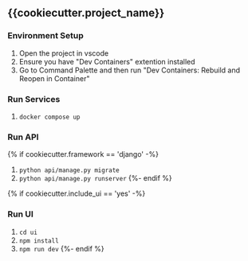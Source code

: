 ## {{cookiecutter.project_name}}

### Environment Setup
1. Open the project in vscode
1. Ensure you have "Dev Containers" extention installed
1. Go to Command Palette and then run "Dev Containers: Rebuild and Reopen in Container"

### Run Services
1. `docker compose up`

### Run API
{% if cookiecutter.framework == 'django' -%}
1. `python api/manage.py migrate`
1. `python api/manage.py runserver`
{%- endif %}

{% if cookiecutter.include_ui == 'yes' -%}
### Run UI
1. `cd ui`
1. `npm install`
1. `npm run dev`
{%- endif %}
